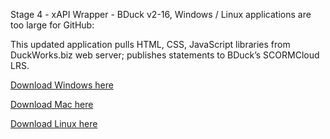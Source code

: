 Stage 4 - xAPI Wrapper - BDuck v2-16, Windows / Linux applications are too large for GitHub:


This updated application pulls HTML, CSS, JavaScript libraries from DuckWorks.biz web server; publishes statements to BDuck’s SCORMCloud LRS.

[Download Windows here](http://duckworks.biz/duckworks/xAPI/downloads/Bduck/Windows/Windows.zip)

[Download Mac here](http://duckworks.biz/duckworks/xAPI/downloads/Bduck/MacOSX/xAPIWrapperMac.zip)

[Download Linux here](http://duckworks.biz/duckworks/xAPI/downloads/Bduck/Linux/Linux.zip)
